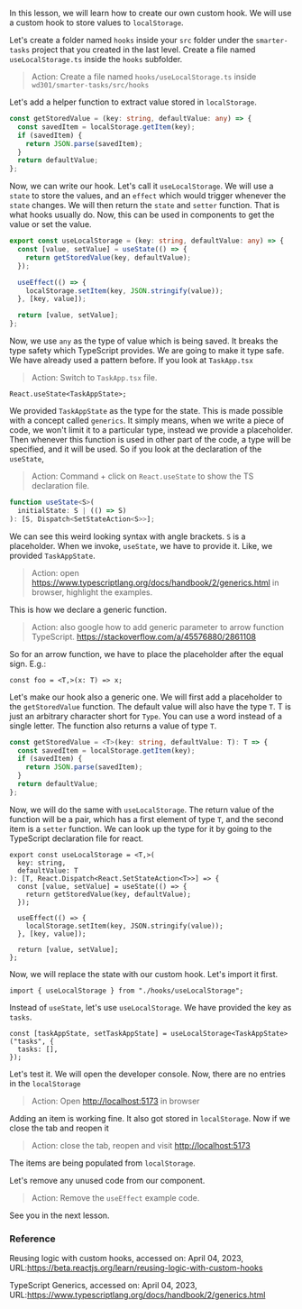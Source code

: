In this lesson, we will learn how to create our own custom hook. We will use a custom hook to store values to `localStorage`.

Let's create a folder named `hooks` inside your `src` folder under the `smarter-tasks` project that you created in the last level. Create a file named `useLocalStorage.ts` inside the `hooks` subfolder.

> Action: Create a file named `hooks/useLocalStorage.ts` inside `wd301/smarter-tasks/src/hooks`

Let's add a helper function to extract value stored in `localStorage`.

```ts
const getStoredValue = (key: string, defaultValue: any) => {
  const savedItem = localStorage.getItem(key);
  if (savedItem) {
    return JSON.parse(savedItem);
  }
  return defaultValue;
};
```

Now, we can write our hook. Let's call it `useLocalStorage`. We will use a `state` to store the values, and an `effect` which would trigger whenever the `state` changes. We will then return the `state` and `setter` function. That is what hooks usually do. Now, this can be used in components to get the value or set the value.

```ts
export const useLocalStorage = (key: string, defaultValue: any) => {
  const [value, setValue] = useState(() => {
    return getStoredValue(key, defaultValue);
  });

  useEffect(() => {
    localStorage.setItem(key, JSON.stringify(value));
  }, [key, value]);

  return [value, setValue];
};
```

Now, we use `any` as the type of value which is being saved. It breaks the type safety which TypeScript provides. We are going to make it type safe. We have already used a pattern before. If you look at `TaskApp.tsx`

> Action: Switch to `TaskApp.tsx` file.

```tsx
React.useState<TaskAppState>;
```

We provided `TaskAppState` as the type for the state. This is made possible with a concept called `generics`. It simply means, when we write a piece of code, we won't limit it to a particular type, instead we provide a placeholder. Then whenever this function is used in other part of the code, a type will be specified, and it will be used. So if you look at the declaration of the `useState`,

> Action: Command + click on `React.useState` to show the TS declaration file.

```ts
function useState<S>(
  initialState: S | (() => S)
): [S, Dispatch<SetStateAction<S>>];
```

We can see this weird looking syntax with angle brackets. `S` is a placeholder. When we invoke, `useState`, we have to provide it. Like, we provided `TaskAppState`.

> Action: open <https://www.typescriptlang.org/docs/handbook/2/generics.html> in browser, highlight the examples.

This is how we declare a generic function.

> Action: also google how to add generic parameter to arrow function TypeScript. <https://stackoverflow.com/a/45576880/2861108>

So for an arrow function, we have to place the placeholder after the equal sign. E.g.:

```tsx
const foo = <T,>(x: T) => x;
```

Let's make our hook also a generic one. We will first add a placeholder to the `getStoredValue` function. The default value will also have the type `T`. T is just an arbitrary character short for `Type`. You can use a word instead of a single letter. The function also returns a value of type `T`.

```ts
const getStoredValue = <T>(key: string, defaultValue: T): T => {
  const savedItem = localStorage.getItem(key);
  if (savedItem) {
    return JSON.parse(savedItem);
  }
  return defaultValue;
};
```

Now, we will do the same with `useLocalStorage`. The return value of the function will be a pair, which has a first element of type `T`, and the second item is a `setter` function. We can look up the type for it by going to the TypeScript declaration file for react.

```tsx
export const useLocalStorage = <T,>(
  key: string,
  defaultValue: T
): [T, React.Dispatch<React.SetStateAction<T>>] => {
  const [value, setValue] = useState(() => {
    return getStoredValue(key, defaultValue);
  });

  useEffect(() => {
    localStorage.setItem(key, JSON.stringify(value));
  }, [key, value]);

  return [value, setValue];
};
```

Now, we will replace the state with our custom hook. Let's import it first.

```tsx
import { useLocalStorage } from "./hooks/useLocalStorage";
```

Instead of `useState`, let's use `useLocalStorage`. We have provided the key as `tasks`.

```tsx
const [taskAppState, setTaskAppState] = useLocalStorage<TaskAppState>("tasks", {
  tasks: [],
});
```

Let's test it. We will open the developer console. Now, there are no entries in the `localStorage`

> Action: Open <http://localhost:5173> in browser

Adding an item is working fine. It also got stored in `localStorage`. Now if we close the tab and reopen it

> Action: close the tab, reopen and visit <http://localhost:5173>

The items are being populated from `localStorage`.

Let's remove any unused code from our component.

> Action: Remove the `useEffect` example code.

See you in the next lesson.

### Reference

Reusing logic with custom hooks, accessed on: April 04, 2023, URL:https://beta.reactjs.org/learn/reusing-logic-with-custom-hooks

TypeScript Generics, accessed on: April 04, 2023, URL:https://www.typescriptlang.org/docs/handbook/2/generics.html
